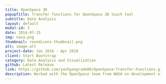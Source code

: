 ```yaml
---
title: OpenSpace 3D
popupTitle: Transfer functions for OpenSpace 3D touch tool
subtitle: Data Analysis
layout: default
modal-id: 3
date: 2014-07-15
img: nasa.png
thumbnail: roundicons-thumbnail.png
alt: image-alt
project-date: Jan 2018 - Apr 2018
client: Start Bootstrap
category: Data Analysis and Visualization
github: Latest Release
link: https://github.com/yashgangrade09/OpenSpace-Transfer-Functions.git
description: Worked with the OpenSpace team from NASA on development of Transfer functions and Color Maps for different celestial objects like Planets, Asteroids etc. These color maps represent different parameters like Humidity, Temperature etc. Implemented in Python and C.
---
```

